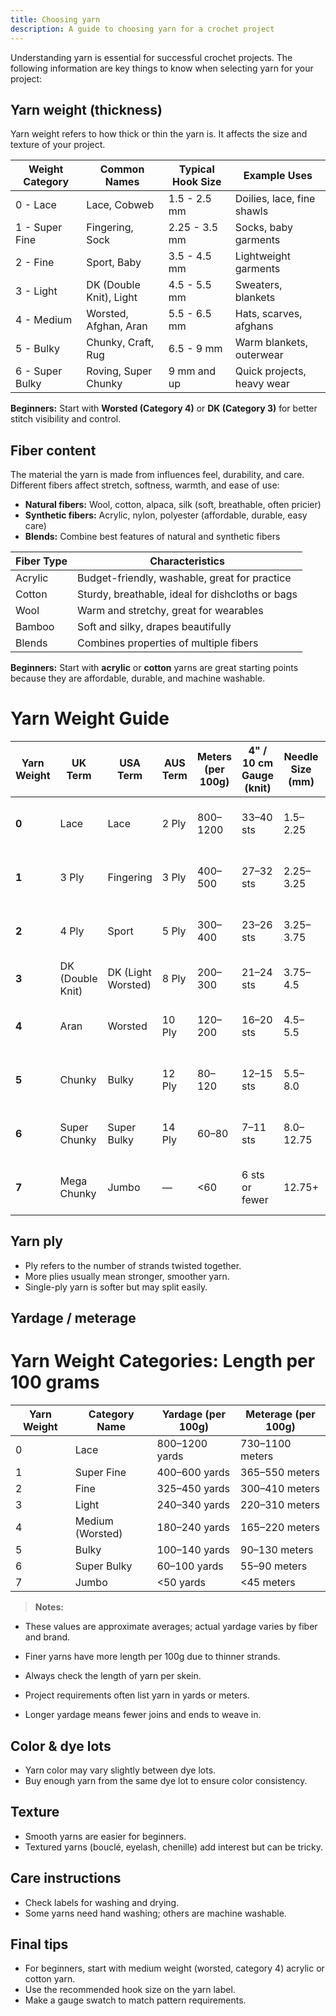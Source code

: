 ```yaml
---
title: Choosing yarn 
description: A guide to choosing yarn for a crochet project
---
```

Understanding yarn is essential for successful crochet projects. The following information are key things to know when selecting yarn for your project:

## Yarn weight (thickness)

Yarn weight refers to how thick or thin the yarn is. It affects the size and texture of your project.

| Weight Category        | Common Names            | Typical Hook Size      | Example Uses                |
|-----------------------|------------------------|-----------------------|----------------------------|
| 0 - Lace              | Lace, Cobweb            | 1.5 - 2.5 mm          | Doilies, lace, fine shawls  |
| 1 - Super Fine        | Fingering, Sock          | 2.25 - 3.5 mm         | Socks, baby garments        |
| 2 - Fine              | Sport, Baby              | 3.5 - 4.5 mm          | Lightweight garments        |
| 3 - Light             | DK (Double Knit), Light | 4.5 - 5.5 mm          | Sweaters, blankets          |
| 4 - Medium            | Worsted, Afghan, Aran   | 5.5 - 6.5 mm          | Hats, scarves, afghans      |
| 5 - Bulky             | Chunky, Craft, Rug      | 6.5 - 9 mm            | Warm blankets, outerwear    |
| 6 - Super Bulky       | Roving, Super Chunky    | 9 mm and up           | Quick projects, heavy wear  |

**Beginners:** Start with **Worsted (Category 4)** or **DK (Category 3)** for better stitch visibility and control.

## Fiber content

The material the yarn is made from influences feel, durability, and care. Different fibers affect stretch, softness, warmth, and ease of use:

- **Natural fibers:** Wool, cotton, alpaca, silk (soft, breathable, often pricier)
- **Synthetic fibers:** Acrylic, nylon, polyester (affordable, durable, easy care)
- **Blends:** Combine best features of natural and synthetic fibers


| Fiber Type     | Characteristics                              |
|----------------|-----------------------------------------------|
| Acrylic        | Budget-friendly, washable, great for practice |
| Cotton         | Sturdy, breathable, ideal for dishcloths or bags |
| Wool           | Warm and stretchy, great for wearables        |
| Bamboo         | Soft and silky, drapes beautifully            |
| Blends         | Combines properties of multiple fibers        |

**Beginners:** Start with **acrylic** or **cotton** yarns are great starting points because they are affordable, durable, and machine washable.

# Yarn Weight Guide

| Yarn Weight       | UK Term      | USA Term       | AUS Term     | Meters (per 100g) | 4" / 10 cm Gauge (knit) | Needle Size (mm) | Hook Size (mm) | Also Known As            | Texture / Feel                          |
|-------------------|--------------|----------------|--------------|-------------------|--------------------------|------------------|----------------|----------------------------|------------------------------------------|
| **0**      | Lace         | Lace           | 2 Ply        | 800–1200          | 33–40 sts                | 1.5–2.25         | 1.5–2.25       | Cobweb, Thread             | Very fine, light, almost threadlike     |
| **1**| 3 Ply        | Fingering      | 3 Ply        | 400–500           | 27–32 sts                | 2.25–3.25        | 2.25–3.5       | Sock, Baby                 | Thin, light, often used for baby items  |
| **2**      | 4 Ply        | Sport          | 5 Ply        | 300–400           | 23–26 sts                | 3.25–3.75        | 3.5–4.5        | Baby, Light Sport          | Soft, light, slightly fuller than sock  |
| **3**     | DK (Double Knit)| DK (Light Worsted) | 8 Ply        | 200–300           | 21–24 sts                | 3.75–4.5         | 4.5–5.5        | Light Worsted              | Midweight, good for garments            |
| **4**    | Aran         | Worsted        | 10 Ply       | 120–200           | 16–20 sts                | 4.5–5.5          | 5.5–6.5        | Afghan, Fisherman           | Thick, warm, balanced weight            |
| **5**     | Chunky       | Bulky          | 12 Ply       | 80–120            | 12–15 sts                | 5.5–8.0          | 6.5–9.0        | Craft, Rug Yarn             | Heavy, plush, fast to work with         |
| **6**| Super Chunky | Super Bulky    | 14 Ply       | 60–80             | 7–11 sts                 | 8.0–12.75         | 9.0–15.0       | Roving, Jumbo               | Very thick, great for chunky projects   |
| **7**     | Mega Chunky  | Jumbo          | —            | <60               | 6 sts or fewer           | 12.75+           | 15.0+          | Arm Knitting Yarn           | Extremely thick, oversized texture      |


## Yarn ply

- Ply refers to the number of strands twisted together.
- More plies usually mean stronger, smoother yarn.
- Single-ply yarn is softer but may split easily.


## Yardage / meterage

# Yarn Weight Categories: Length per 100 grams

| **Yarn Weight** | **Category Name**  | **Yardage (per 100g)** | **Meterage (per 100g)** |
|-----------------|--------------------|------------------------|-------------------------|
| 0               | Lace               | 800–1200 yards         | 730–1100 meters         |
| 1               | Super Fine         | 400–600 yards          | 365–550 meters          |
| 2               | Fine               | 325–450 yards          | 300–410 meters          |
| 3               | Light              | 240–340 yards          | 220–310 meters          |
| 4               | Medium (Worsted)   | 180–240 yards          | 165–220 meters          |
| 5               | Bulky              | 100–140 yards          | 90–130 meters           |
| 6               | Super Bulky        | 60–100 yards           | 55–90 meters            |
| 7               | Jumbo              | <50 yards              | <45 meters              |

> **Notes:**  
- These values are approximate averages; actual yardage varies by fiber and brand.  
- Finer yarns have more length per 100g due to thinner strands.

- Always check the length of yarn per skein.
- Project requirements often list yarn in yards or meters.
- Longer yardage means fewer joins and ends to weave in.

## Color & dye lots

- Yarn color may vary slightly between dye lots.
- Buy enough yarn from the same dye lot to ensure color consistency.

## Texture

- Smooth yarns are easier for beginners.
- Textured yarns (bouclé, eyelash, chenille) add interest but can be tricky.

## Care instructions

- Check labels for washing and drying.
- Some yarns need hand washing; others are machine washable.

## Final tips

- For beginners, start with medium weight (worsted, category 4) acrylic or cotton yarn.
- Use the recommended hook size on the yarn label.
- Make a gauge swatch to match pattern requirements.
